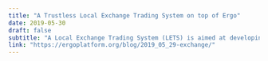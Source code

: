 ```yaml
---
title: "A Trustless Local Exchange Trading System on top of Ergo"
date: 2019-05-30
draft: false
subtitle: "A Local Exchange Trading System (LETS) is aimed at developing local economy and is usually used by people of a locality in the vicinity of each other."
link: "https://ergoplatform.org/blog/2019_05_29-exchange/"
---
```

